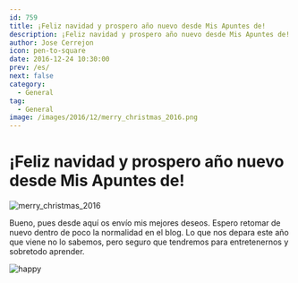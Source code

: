 ```yaml
---
id: 759
title: ¡Feliz navidad y prospero año nuevo desde Mis Apuntes de!
description: ¡Feliz navidad y prospero año nuevo desde Mis Apuntes de!
author: Jose Cerrejon
icon: pen-to-square
date: 2016-12-24 10:30:00
prev: /es/
next: false
category:
  - General
tag:
  - General
image: /images/2016/12/merry_christmas_2016.png
---
```


# ¡Feliz navidad y prospero año nuevo desde Mis Apuntes de!

![merry_christmas_2016](/images/2016/12/merry_christmas_2016.png)

Bueno, pues desde aquí os envío mis mejores deseos. Espero retomar de nuevo dentro de poco la normalidad en el blog. Lo que nos depara este año que viene no lo sabemos, pero seguro que tendremos para entretenernos y sobretodo aprender.

![happy](/css/sm/happy.png)
